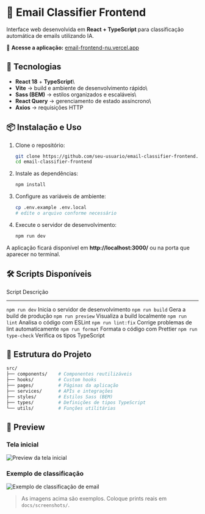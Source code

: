 # 📧 Email Classifier Frontend

Interface web desenvolvida em **React + TypeScript** para classificação
automática de emails utilizando IA.

🔗 **Acesse a aplicação:**
[email-frontend-nu.vercel.app](https://email-frontend-nu.vercel.app/)

## 🚀 Tecnologias

-   **React 18** + **TypeScript**\
-   **Vite** → build e ambiente de desenvolvimento rápido\
-   **Sass (BEM)** → estilos organizados e escaláveis\
-   **React Query** → gerenciamento de estado assíncrono\
-   **Axios** → requisições HTTP

## 📦 Instalação e Uso

1.  Clone o repositório:

    ``` bash
    git clone https://github.com/seu-usuario/email-classifier-frontend.git
    cd email-classifier-frontend
    ```

2.  Instale as dependências:

    ``` bash
    npm install
    ```

3.  Configure as variáveis de ambiente:

    ``` bash
    cp .env.example .env.local
    # edite o arquivo conforme necessário
    ```

4.  Execute o servidor de desenvolvimento:

    ``` bash
    npm run dev
    ```

A aplicação ficará disponível em **http://localhost:3000/** ou na porta que aparecer no terminal.

## 🛠️ Scripts Disponíveis

  Script                 Descrição
  ---------------------- -------------------------------------------
  `npm run dev`          Inicia o servidor de desenvolvimento
  `npm run build`        Gera a build de produção
  `npm run preview`      Visualiza a build localmente
  `npm run lint`         Analisa o código com ESLint
  `npm run lint:fix`     Corrige problemas de lint automaticamente
  `npm run format`       Formata o código com Prettier
  `npm run type-check`   Verifica os tipos TypeScript

## 📁 Estrutura do Projeto

``` bash
src/
├── components/    # Componentes reutilizáveis
├── hooks/         # Custom hooks
├── pages/         # Páginas da aplicação
├── services/      # APIs e integrações
├── styles/        # Estilos Sass (BEM)
├── types/         # Definições de tipos TypeScript
└── utils/         # Funções utilitárias
```

## 👀 Preview

### Tela inicial

![Preview da tela inicial](./docs/screenshots/home.png)

### Exemplo de classificação

![Exemplo de classificação de
email](./docs/screenshots/classification.png)

> As imagens acima são exemplos. Coloque prints reais em
> `docs/screenshots/`.
